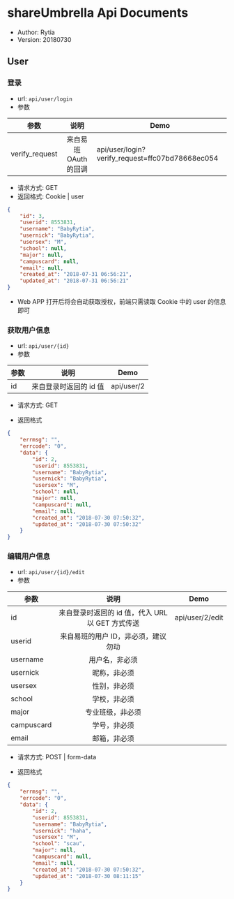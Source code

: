 # shareUmbrella Api Documents
- Author: Rytia
- Version: 20180730

## User
### 登录
- url: `api/user/login`
- 参数

| 参数   |      说明      |  Demo |
|----------|:-------------:|-------|
| verify_request |  来自易班OAuth的回调 | api/user/login?verify_request=ffc07bd78668ec054| 

- 请求方式: GET
- 返回格式: Cookie | user
```json
{
	"id": 3,
	"userid": 8553831,
	"username": "BabyRytia",
	"usernick": "BabyRytia",
	"usersex": "M",
	"school": null,
	"major": null,
	"campuscard": null,
	"email": null,
	"created_at": "2018-07-31 06:56:21",
	"updated_at": "2018-07-31 06:56:21"
}
```
- Web APP 打开后将会自动获取授权，前端只需读取 Cookie 中的 user 的信息即可
### 获取用户信息
- url: `api/user/{id}`
- 参数

| 参数   |      说明      |  Demo |
|----------|:-------------:|-------|
| id |  来自登录时返回的 id 值 | api/user/2

- 请求方式: GET

- 返回格式
```json
{
	"errmsg": "",
	"errcode": "0",
	"data": {
		"id": 2,
		"userid": 8553831,
		"username": "BabyRytia",
		"usernick": "BabyRytia",
		"usersex": "M",
		"school": null,
		"major": null,
		"campuscard": null,
		"email": null,
		"created_at": "2018-07-30 07:50:32",
		"updated_at": "2018-07-30 07:50:32"
	}
}
```
### 编辑用户信息
- url: `api/user/{id}/edit`
- 参数

| 参数   |      说明      |  Demo |
|----------|:-------------:|-------|
| id |  来自登录时返回的 id 值，代入 URL 以 GET 方式传送 | api/user/2/edit
| userid | 来自易班的用户 ID，非必须，建议勿动 |
| username | 用户名，非必须 |
| usernick | 昵称，非必须 |
| usersex | 性别，非必须 |
| school | 学校，非必须 |
| major | 专业班级，非必须 |
| campuscard | 学号，非必须 |
| email | 邮箱，非必须 |

- 请求方式: POST | form-data

- 返回格式
```json
{
    "errmsg": "",
    "errcode": "0",
    "data": {
        "id": 2,
        "userid": 8553831,
        "username": "BabyRytia",
        "usernick": "haha",
        "usersex": "M",
        "school": "scau",
        "major": null,
        "campuscard": null,
        "email": null,
        "created_at": "2018-07-30 07:50:32",
        "updated_at": "2018-07-30 08:11:15"
    }
}
```